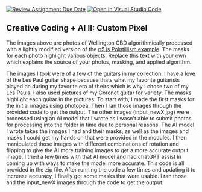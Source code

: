 [![Review Assignment Due Date](https://classroom.github.com/assets/deadline-readme-button-22041afd0340ce965d47ae6ef1cefeee28c7c493a6346c4f15d667ab976d596c.svg)](https://classroom.github.com/a/jTsmcDjg)
[![Open in Visual Studio Code](https://classroom.github.com/assets/open-in-vscode-2e0aaae1b6195c2367325f4f02e2d04e9abb55f0b24a779b69b11b9e10269abc.svg)](https://classroom.github.com/online_ide?assignment_repo_id=19728999&assignment_repo_type=AssignmentRepo)
## Creative Coding + AI II: Custom Pixel

The images above are photos of Wellington CBD algorithmically processed with a lightly modified version of the [p5.js Pointillism example](https://p5js.org/examples/image-pointillism.html). The masks for each photo highlight various objects. Replace this text with your own which explains the source of your photos, masking, and applied algorithm.

The images I took were of a few of the guitars in my collection. I have a love of the Les Paul guitar shape because thats what my favorite guitarists played on during my favorite era of theirs which is why I chose two of my Les Pauls. I also used pictures of my Coronet guitar for variety. The masks highlight each guitar in the pictures. To start with, I made the first masks for the initial images using photopea. Then I ran those images through the provided code to get the output. The other images (input_newX.jpg) were processed using an AI model that I wrote as I wasn't able to submit photos for processing into the folder in time due to personal reasons. The AI model I wrote takes the images I had and their masks, as well as the images and masks I could get my hands on that were provided in the modules. I then manipulated those images with different combinations of rotation and flipping to give the AI more training images to get a more accurate output image. I tried a few times with that AI model and had chatGPT assist in coming up with ways to make the model more accurate. This code is all provided in the zip file. After running the code a few times and updating it to increase accuracy, I finally got some masks that were usable. I ran those and the input_newX images through the code to get the output.

